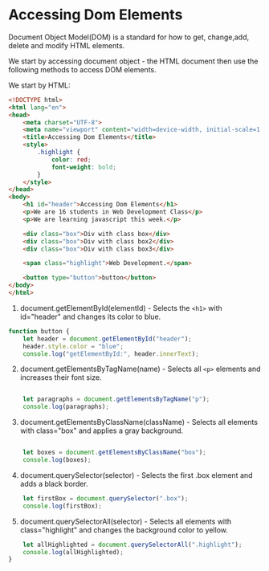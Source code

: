 # Accessing Dom Elements
Document Object Model(DOM) is a standard for how to get, change,add, delete and modify HTML elements.  

We start by accessing document object - the HTML document then use the following methods to access DOM elements.

We start by HTML:
```html
<!DOCTYPE html>
<html lang="en">
<head>
    <meta charset="UTF-8">
    <meta name="viewport" content="width=device-width, initial-scale=1.0">
    <title>Accessing Dom Elements</title>
    <style>
        .highlight {
            color: red;
            font-weight: bold;
        }
    </style>
</head>
<body>
    <h1 id="header">Accessing Dom Elements</h1>
    <p>We are 16 students in Web Development Class</p>
    <p>We are learning javascript this week.</p>

    <div class="box">Div with class box</div>
    <div class="box">Div with class box2</div>
    <div class="box">Div with class box3</div>

    <span class="highlight">Web Development.</span>

    <button type="button">button</button>
</body>
</html>
```
1. document.getElementById(elementId) - Selects the `<h1>` with id="header" and changes its color to blue.
```js
function button {
    let header = document.getElementById("header");
    header.style.color = "blue";
    console.log("getElementById:", header.innerText);
```
2. document.getElementsByTagName(name) - Selects all `<p>` elements and increases their font size.
```js

    let paragraphs = document.getElementsByTagName("p");
    console.log(paragraphs);
```
3. document.getElementsByClassName(className) -  Selects all elements with class="box" and applies a gray background.
```js

    let boxes = document.getElementsByClassName("box");
    console.log(boxes);
```
4. document.querySelector(selector) - Selects the first .box element and adds a black border.
```js
    let firstBox = document.querySelector(".box");
    console.log(firstBox);
```
5. document.querySelectorAll(selector) - Selects all elements with class="highlight" and changes the background color to yellow.
```js
    let allHighlighted = document.querySelectorAll(".highlight");
    console.log(allHighlighted);
}
```